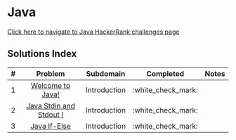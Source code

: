 # Java

[Click here to navigate to Java HackerRank challenges page](https://www.hackerrank.com/domains/java)

## Solutions Index <a href="solutions-index" id="solutions-index"></a>

|  #  |                                                           Problem                                                           |   Subdomain  |       Completed      | Notes |
| :-: | :-------------------------------------------------------------------------------------------------------------------------: | :----------: | :------------------: | :---: |
|  1  |         [Welcome to Java!](https://andremarinho.gitbook.io/cpc/programming-problems/hackerrank/java/welcome-to-java)        | Introduction | :white\_check\_mark: |       |
|  2  | [Java Stdin and Stdout I](https://andremarinho.gitbook.io/cpc/programming-problems/hackerrank/java/java-stdin-and-stdout-i) | Introduction | :white\_check\_mark: |       |
|  3  |            [Java If-Else](https://andremarinho.gitbook.io/cpc/programming-problems/hackerrank/java/java-if-else)            | Introduction | :white\_check\_mark: |       |
